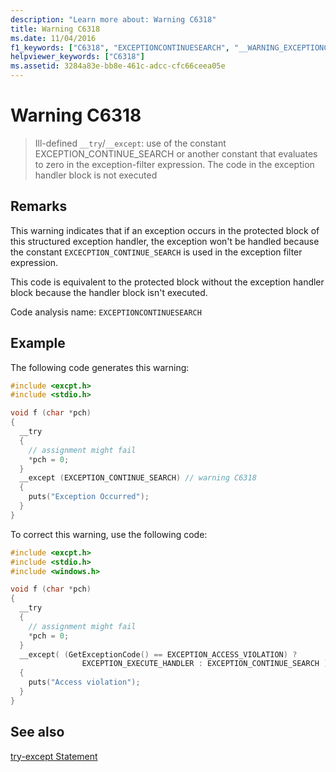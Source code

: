 ```yaml
---
description: "Learn more about: Warning C6318"
title: Warning C6318
ms.date: 11/04/2016
f1_keywords: ["C6318", "EXCEPTIONCONTINUESEARCH", "__WARNING_EXCEPTIONCONTINUESEARCH"]
helpviewer_keywords: ["C6318"]
ms.assetid: 3284a83e-bb8e-461c-adcc-cfc66ceea05e
---
```

# Warning C6318

> Ill-defined `__try`/`__except`: use of the constant EXCEPTION_CONTINUE_SEARCH or another constant that evaluates to zero in the exception-filter expression. The code in the exception handler block is not executed

## Remarks

This warning indicates that if an exception occurs in the protected block of this structured exception handler, the exception won't be handled because the constant `EXCECPTION_CONTINUE_SEARCH` is used in the exception filter expression.

This code is equivalent to the protected block without the exception handler block because the handler block isn't executed.

Code analysis name: `EXCEPTIONCONTINUESEARCH`

## Example

The following code generates this warning:

```cpp
#include <excpt.h>
#include <stdio.h>

void f (char *pch)
{
  __try
  {
    // assignment might fail
    *pch = 0;
  }
  __except (EXCEPTION_CONTINUE_SEARCH) // warning C6318
  {
    puts("Exception Occurred");
  }
}
```

To correct this warning, use the following code:

```cpp
#include <excpt.h>
#include <stdio.h>
#include <windows.h>

void f (char *pch)
{
  __try
  {
    // assignment might fail
    *pch = 0;
  }
  __except( (GetExceptionCode() == EXCEPTION_ACCESS_VIOLATION) ?
                EXCEPTION_EXECUTE_HANDLER : EXCEPTION_CONTINUE_SEARCH )
  {
    puts("Access violation");
  }
}
```

## See also

[try-except Statement](../cpp/try-except-statement.md)
